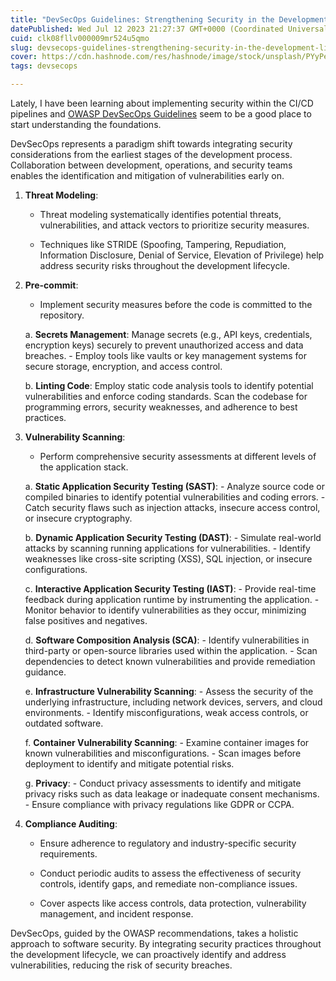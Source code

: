 ```yaml
---
title: "DevSecOps Guidelines: Strengthening Security in the Development Lifecycle"
datePublished: Wed Jul 12 2023 21:27:37 GMT+0000 (Coordinated Universal Time)
cuid: clk08fllv000009mr524u5qmo
slug: devsecops-guidelines-strengthening-security-in-the-development-lifecycle
cover: https://cdn.hashnode.com/res/hashnode/image/stock/unsplash/PYyPeCHonnc/upload/303d447f1a4a49573d6bfd1176038df1.jpeg
tags: devsecops

---
```


Lately, I have been learning about implementing security within the CI/CD pipelines and [OWASP DevSecOps Guidelines](https://owasp.org/www-project-devsecops-guideline/latest/) seem to be a good place to start understanding the foundations.

DevSecOps represents a paradigm shift towards integrating security considerations from the earliest stages of the development process. Collaboration between development, operations, and security teams enables the identification and mitigation of vulnerabilities early on.

1. **Threat Modeling**:
    
    * Threat modeling systematically identifies potential threats, vulnerabilities, and attack vectors to prioritize security measures.
        
    * Techniques like STRIDE (Spoofing, Tampering, Repudiation, Information Disclosure, Denial of Service, Elevation of Privilege) help address security risks throughout the development lifecycle.
        
2. **Pre-commit**:
    
    * Implement security measures before the code is committed to the repository.
        
    
    a. **Secrets Management**: Manage secrets (e.g., API keys, credentials, encryption keys) securely to prevent unauthorized access and data breaches. - Employ tools like vaults or key management systems for secure storage, encryption, and access control.
    
    b. **Linting Code**: Employ static code analysis tools to identify potential vulnerabilities and enforce coding standards. Scan the codebase for programming errors, security weaknesses, and adherence to best practices.
    
3. **Vulnerability Scanning**:
    
    * Perform comprehensive security assessments at different levels of the application stack.
        
    
    a. **Static Application Security Testing (SAST)**: - Analyze source code or compiled binaries to identify potential vulnerabilities and coding errors. - Catch security flaws such as injection attacks, insecure access control, or insecure cryptography.
    
    b. **Dynamic Application Security Testing (DAST)**: - Simulate real-world attacks by scanning running applications for vulnerabilities. - Identify weaknesses like cross-site scripting (XSS), SQL injection, or insecure configurations.
    
    c. **Interactive Application Security Testing (IAST)**: - Provide real-time feedback during application runtime by instrumenting the application. - Monitor behavior to identify vulnerabilities as they occur, minimizing false positives and negatives.
    
    d. **Software Composition Analysis (SCA)**: - Identify vulnerabilities in third-party or open-source libraries used within the application. - Scan dependencies to detect known vulnerabilities and provide remediation guidance.
    
    e. **Infrastructure Vulnerability Scanning**: - Assess the security of the underlying infrastructure, including network devices, servers, and cloud environments. - Identify misconfigurations, weak access controls, or outdated software.
    
    f. **Container Vulnerability Scanning**: - Examine container images for known vulnerabilities and misconfigurations. - Scan images before deployment to identify and mitigate potential risks.
    
    g. **Privacy**: - Conduct privacy assessments to identify and mitigate privacy risks such as data leakage or inadequate consent mechanisms. - Ensure compliance with privacy regulations like GDPR or CCPA.
    
4. **Compliance Auditing**:
    
    * Ensure adherence to regulatory and industry-specific security requirements.
        
    * Conduct periodic audits to assess the effectiveness of security controls, identify gaps, and remediate non-compliance issues.
        
    * Cover aspects like access controls, data protection, vulnerability management, and incident response.
        

DevSecOps, guided by the OWASP recommendations, takes a holistic approach to software security. By integrating security practices throughout the development lifecycle, we can proactively identify and address vulnerabilities, reducing the risk of security breaches.